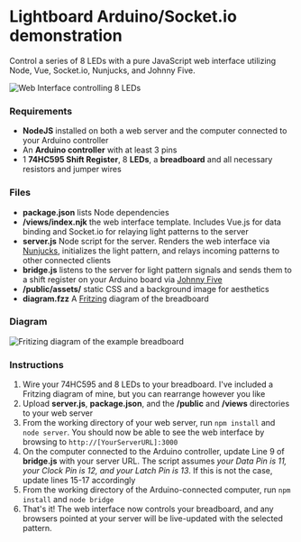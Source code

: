 # Lightboard Arduino/Socket.io demonstration

Control a series of 8 LEDs with a pure JavaScript web interface utilizing Node, Vue, Socket.io, Nunjucks, and Johnny Five.

![Web Interface controlling 8 LEDs](http://www.leemichaelmoran.com/img/lightboard/lightboard.jpg)

### Requirements
- **NodeJS** installed on both a web server and the computer connected to your Arduino controller
- An **Arduino controller** with at least 3 pins
- 1 **74HC595 Shift Register**, 8 **LEDs**, a **breadboard** and all necessary resistors and jumper wires

### Files
- **package.json** lists Node dependencies
- **/views/index.njk** the web interface template. Includes Vue.js for data binding and Socket.io for relaying light patterns to the server
- **server.js** Node script for the server. Renders the web interface via [Nunjucks](https://mozilla.github.io/nunjucks/), initializes the light pattern, and relays incoming patterns to other connected clients
- **bridge.js** listens to the server for light pattern signals and sends them to a shift register on your Arduino board via [Johnny Five](http://johnny-five.io/)
- **/public/assets/** static CSS and a background image for aesthetics
- **diagram.fzz** A [Fritzing](http://fritzing.org/) diagram of the breadboard

### Diagram
![Fritizing diagram of the example breadboard](http://www.leemichaelmoran.com/img/lightboard/diagram.jpg)

### Instructions

1. Wire your 74HC595 and 8 LEDs to your breadboard. I've included a Fritzing diagram of mine, but you can rearrange however you like
2. Upload **server.js**, **package.json**, and the **/public** and **/views** directories to your web server
3. From the working directory of your web server, run `npm install` and `node server`. You should now be able to see the web interface by browsing to `http://[YourServerURL]:3000`
4. On the computer connected to the Arduino controller, update Line 9 of **bridge.js** with your server URL. The script assumes _your Data Pin is 11, your Clock Pin is 12, and your Latch Pin is 13_. If this is not the case, update lines 15-17 accordingly
5. From the working directory of the Arduino-connected computer, run `npm install` and `node bridge`
6. That's it! The web interface now controls your breadboard, and any browsers pointed at your server will be live-updated with the selected pattern.